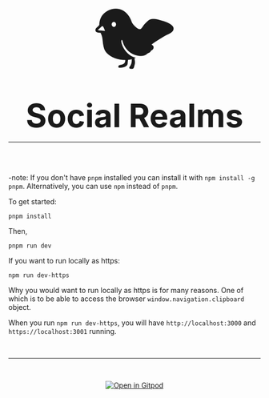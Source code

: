 <div style="display:flex;flex-direction:column;flex-gap:0;justify-content:center;align-items:center">
<p style="font-size: 10rem;margin-bottom:-70px">🐦</p>
<span style="font-size: 4rem;font-weight:bold;padding-top:25px">Social Realms</span>
</div>

<hr/>

<br/>
<br/>

-note: If you don't have `pnpm` installed you can install it with `npm install -g pnpm`. Alternatively, you can use `npm` instead of `pnpm`.

To get started:

```
pnpm install
```

Then,

```
pnpm run dev
```

If you want to run locally as https:

```
npm run dev-https
```

Why you would want to run locally as https is for many reasons. One of which is to be able to access the browser `window.navigation.clipboard` object.

When you run `npm run dev-https`, you will have `http://localhost:3000` and `https://localhost:3001` running.

<br/>
<hr/>
<br/>

<div align="center">

[![Open in Gitpod](https://gitpod.io/button/open-in-gitpod.svg)](https://gitpod.io/#https://github.com/404DAO/social-realms/tree/development)

</div>
